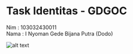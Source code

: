# Task Identitas - GDGOC 

Nim   : 103032430011 <br>
Nama  : I Nyoman Gede Bijana Putra (Dodo)

![alt text]()
